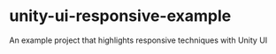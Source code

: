 # unity-ui-responsive-example
An example project that highlights responsive techniques with Unity UI
